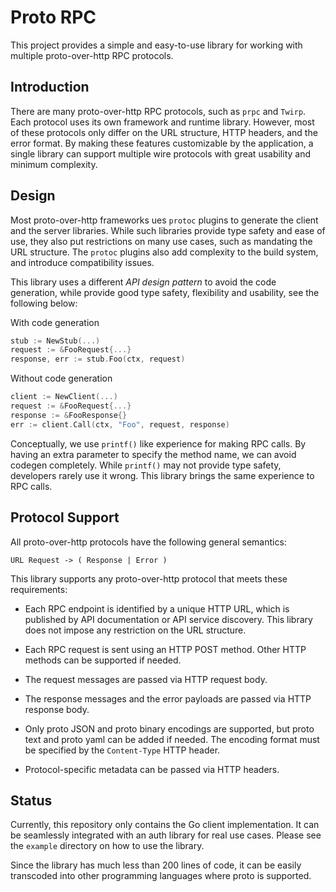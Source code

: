 # Proto RPC

This project provides a simple and easy-to-use library for working
with multiple proto-over-http RPC protocols.

## Introduction

There are many proto-over-http RPC protocols, such as `prpc` and
`Twirp`. Each protocol uses its own framework and runtime library.
However, most of these protocols only differ on the URL structure,
HTTP headers, and the error format. By making these features
customizable by the application, a single library can support
multiple wire protocols with great usability and minimum complexity.

## Design

Most proto-over-http frameworks ues `protoc` plugins to generate the
client and the server libraries. While such libraries provide type
safety and ease of use, they also put restrictions on many use cases,
such as mandating the URL structure. The `protoc` plugins also add
complexity to the build system, and introduce compatibility issues.

This library uses a different *API design pattern* to avoid the
code generation, while provide good type safety, flexibility and
usability, see the following below:

With code generation
```Go
stub := NewStub(...)
request := &FooRequest{...}
response, err := stub.Foo(ctx, request)
```

Without code generation
```Go
client := NewClient(...)
request := &FooRequest{...}
response := &FooResponse{}
err := client.Call(ctx, "Foo", request, response)
```

Conceptually, we use `printf()` like experience for making RPC
calls. By having an extra parameter to specify the method name,
we can avoid codegen completely. While `printf()` may not provide
type safety, developers rarely use it wrong. This library brings
the same experience to RPC calls.

## Protocol Support

All proto-over-http protocols have the following general
semantics:

```
URL Request -> ( Response | Error )
```

This library supports any proto-over-http protocol that meets
these requirements:

* Each RPC endpoint is identified by a unique HTTP URL, which is
  published by API documentation or API service discovery. This
  library does not impose any restriction on the URL structure.

* Each RPC request is sent using an HTTP POST method. Other HTTP
  methods can be supported if needed.

* The request messages are passed via HTTP request body.

* The response messages and the error payloads are passed via
  HTTP response body.

* Only proto JSON and proto binary encodings are supported, but
  proto text and proto yaml can be added if needed. The encoding
  format must be specified by the `Content-Type` HTTP header.

* Protocol-specific metadata can be passed via HTTP headers.

## Status

Currently, this repository only contains the Go client implementation.
It can be seamlessly integrated with an auth library for real use
cases. Please see the `example` directory on how to use the library.

Since the library has much less than 200 lines of code, it can be
easily transcoded into other programming languages where proto is
supported.
